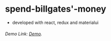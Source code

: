 # spend-billgates'-money
- developed with react, redux and materialui
###### Demo Link:  [Demo](https://spend-bg-money.netlify.app/).
